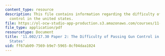 ```yaml
---
content_type: resource
description: This file contains information regarding the difficulty of passing gun
  control in the united states.
file: https://ol-ocw-studio-app-production.s3.amazonaws.com/courses/11-002j-making-public-policy-fall-2014/ff67ab097569b9e759658cf04daa1024_MIT11_002JF14_pa2stud2.pdf
file_type: application/pdf
resourcetype: Document
title: '11.002/17.30 Paper 2: The Difficulty of Passing Gun Control in the United
  States'
uid: ff67ab09-7569-b9e7-5965-8cf04daa1024
---
```

